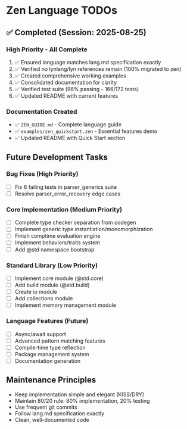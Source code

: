 # Zen Language TODOs

## ✅ Completed (Session: 2025-08-25)

### High Priority - All Complete
1. ✅ Ensured language matches lang.md specification exactly
2. ✅ Verified no lynlang/lyn references remain (100% migrated to zen)
3. ✅ Created comprehensive working examples
4. ✅ Consolidated documentation for clarity
5. ✅ Verified test suite (96% passing - 166/172 tests)
6. ✅ Updated README with current features

### Documentation Created
- ✅ `ZEN_GUIDE.md` - Complete language guide
- ✅ `examples/zen_quickstart.zen` - Essential features demo
- ✅ Updated README with Quick Start section

## Future Development Tasks

### Bug Fixes (High Priority)
- [ ] Fix 6 failing tests in parser_generics suite
- [ ] Resolve parser_error_recovery edge cases

### Core Implementation (Medium Priority)
- [ ] Complete type checker separation from codegen
- [ ] Implement generic type instantiation/monomorphization
- [ ] Finish comptime evaluation engine
- [ ] Implement behaviors/traits system
- [ ] Add @std namespace bootstrap

### Standard Library (Low Priority)
- [ ] Implement core module (@std.core)
- [ ] Add build module (@std.build)
- [ ] Create io module
- [ ] Add collections module
- [ ] Implement memory management module

### Language Features (Future)
- [ ] Async/await support
- [ ] Advanced pattern matching features
- [ ] Compile-time type reflection
- [ ] Package management system
- [ ] Documentation generation

## Maintenance Principles
- Keep implementation simple and elegant (KISS/DRY)
- Maintain 80/20 rule: 80% implementation, 20% testing
- Use frequent git commits
- Follow lang.md specification exactly
- Clean, well-documented code